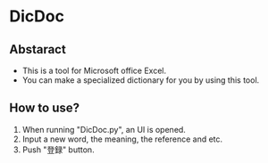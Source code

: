 # DicDoc
## Abstaract
- This is a tool for Microsoft office Excel.
- You can make a specialized dictionary for you by using this tool.  
## How to use?
1. When running "DicDoc.py", an UI is opened.
2. Input a new word, the meaning, the reference and etc.
3. Push "登録" button.
